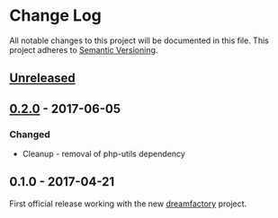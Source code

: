 # Change Log
All notable changes to this project will be documented in this file.
This project adheres to [Semantic Versioning](http://semver.org/).

## [Unreleased]

## [0.2.0] - 2017-06-05
### Changed
- Cleanup - removal of php-utils dependency

## 0.1.0 - 2017-04-21
First official release working with the new [dreamfactory](https://github.com/dreamfactorysoftware/dreamfactory) project.

[Unreleased]: https://github.com/dreamfactorysoftware/df-apidoc/compare/0.2.0...HEAD
[0.2.0]: https://github.com/dreamfactorysoftware/df-apidoc/compare/0.1.0...0.2.0
